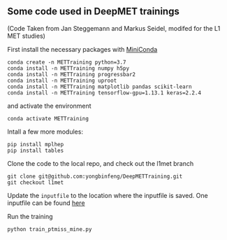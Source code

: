 ## Some code used in DeepMET trainings
(Code Taken from Jan Steggemann and Markus Seidel, modifed for the L1 MET studies)

First install the necessary packages with [MiniConda](https://docs.conda.io/en/latest/miniconda.html)
```
conda create -n METTraining python=3.7
conda install -n METTraining numpy h5py
conda install -n METTraining progressbar2
conda install -n METTraining uproot
conda install -n METTraining matplotlib pandas scikit-learn
conda install -n METTraining tensorflow-gpu=1.13.1 keras=2.2.4
```
and activate the environment
```
conda activate METTraining
```
Intall a few more modules:
```
pip install mplhep
pip install tables
```

Clone the code to the local repo, and check out the l1met branch
```
git clone git@github.com:yongbinfeng/DeepMETTraining.git
git checkout l1met
```
Update the `inputfile` to the location where the inputfile is saved. One inputfile can be found [here](https://cernbox.cern.ch/index.php/s/1d6aOVIO1ltxnCl)

Run the training
```
python train_ptmiss_mine.py
```
